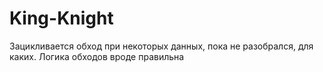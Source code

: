 King-Knight
===========
Зацикливается обход при некоторых данных, пока не разобрался, для каких. Логика обходов вроде правильна
